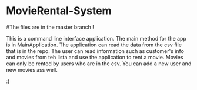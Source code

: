 # MovieRental-System
#The files are in the master branch !

This is a command line interface application. The main method for the app is in MainApplication. The application can read the data from the csv file that is in the repo. The user can read information such as customer's info and movies from teh lista and use the application to rent a movie. Movies can only be rented by users who are in the csv. You can add a new user and new movies ass well.

:)
